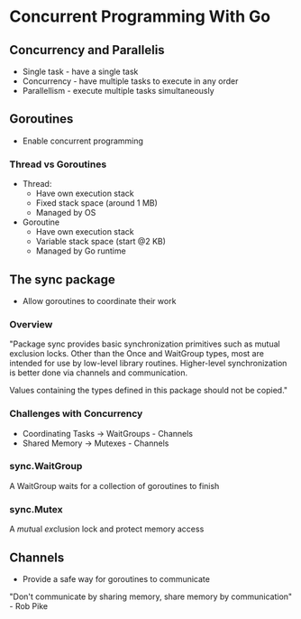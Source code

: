 # Concurrent Programming With Go

## Concurrency and Parallelis

- Single task - have a single task
- Concurrency - have multiple tasks to execute in any order
- Parallellism - execute multiple tasks simultaneously

## Goroutines

- Enable concurrent programming

### Thread vs Goroutines

- Thread:
  - Have own execution stack
  - Fixed stack space (around 1 MB)
  - Managed by OS
- Goroutine
  - Have own execution stack
  - Variable stack space (start @2 KB)
  - Managed by Go runtime

## The sync package

- Allow goroutines to coordinate their work

### Overview

"Package sync provides basic synchronization primitives such as mutual exclusion locks. Other than the Once and WaitGroup types, most are intended for use by low-level library routines. Higher-level synchronization is better done via channels and communication.

Values containing the types defined in this package should not be copied."

### Challenges with Concurrency

- Coordinating Tasks -> WaitGroups - Channels
- Shared Memory -> Mutexes - Channels

### sync.WaitGroup

A WaitGroup waits for a collection of goroutines to finish

### sync.Mutex

A *mut*ual *ex*clusion lock and protect memory access

## Channels

- Provide a safe way for goroutines to communicate

"Don't communicate by sharing memory, share memory by communication" - Rob Pike